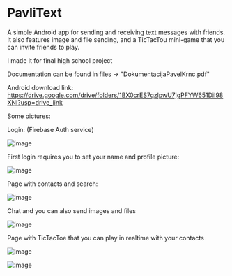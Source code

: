 # PavliText

A simple Android app for sending and receiving text messages with friends. It also features image and file sending, and a TicTacTou mini-game that you can invite friends to play.

I made it for final high school project


Documentation can be found in files -> "DokumentacijaPavelKrnc.pdf"

Android download link: https://drive.google.com/drive/folders/1BX0crES7qzlpwU7jgPFYW651DiI98XNl?usp=drive_link

Some pictures:

Login: (Firebase Auth service)

![image](https://github.com/user-attachments/assets/377fd6dd-d55e-4c8a-96cd-31373229f9d0)

First login requires you to set your name and profile picture: 

![image](https://github.com/user-attachments/assets/113b378d-6760-418a-a8d8-492aac905cad)

Page with contacts and search:

![image](https://github.com/user-attachments/assets/f3fd0b94-1437-433e-8b00-abe8231f0f2c)

Chat and you can also send images and files

![image](https://github.com/user-attachments/assets/ae1cc9ef-1d5e-4c6b-9b6b-73fb5102dd6b)

Page with TicTacToe that you can play in realtime with your contacts

![image](https://github.com/user-attachments/assets/fc82de65-cca0-43c1-8a82-a2190694af24)

![image](https://github.com/user-attachments/assets/f8b77e6b-dc98-400f-a23c-c9ce2f4c7e98)



